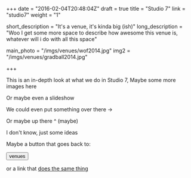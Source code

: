 +++
date = "2016-02-04T20:48:04Z"
draft = true
title = "Studio 7"
link = "studio7"
weight = "1"

short_description = "It's a venue, it's kinda big (ish)"
long_description = "Woo I get some more space to describe how awesome this venue is, whatever will i do with all this space"

main_photo = "/imgs/venues/wof2014.jpg"
img2 = "/imgs/venues/gradball2014.jpg"

+++

This is an in-depth look at what we do in Studio 7, Maybe some more images here 

Or maybe even a slideshow

We could even put something over there ->

Or maybe up there ^ (maybe)

I don't know, just some ideas

Maybe a button that goes back to:

<a href="/about/venues"><button class="btn blue waves-effect waves-dark">venues</button></a>

or a link that <a href="/about/venues">does the same thing</a>
